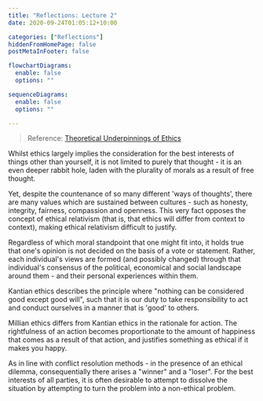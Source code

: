 ```yaml
---
title: "Reflections: Lecture 2"
date: 2020-09-24T01:05:12+10:00

categories: ["Reflections"]
hiddenFromHomePage: false
postMetaInFooter: false

flowchartDiagrams:
  enable: false
  options: ""

sequenceDiagrams: 
  enable: false
  options: ""

---
```


> Reference: [Theoretical Underpinnings of Ethics](../../lectures/theoretical-underpinnings-of-ethics/)

Whilst ethics largely implies the consideration for the best interests of things other than yourself, it is not limited to purely that thought - it is an even deeper rabbit hole, laden with the plurality of morals as a result of free thought.

Yet, despite the countenance of so many different 'ways of thoughts', there are many values which are sustained between cultures - such as honesty, integrity, fairness, compassion and openness. This very fact opposes the concept of ethical relativism (that is, that ethics will differ from context to context), making ethical relativism difficult to justify.

Regardless of which moral standpoint that one might fit into, it holds true that one's opinion is not decided on the basis of a vote or statement. Rather, each individual's views are formed (and possibly changed) through that individual's consensus of the political, economical and social landscape around them - and their personal experiences within them.

Kantian ethics describes the principle where "nothing can be considered good except good will", such that it is our duty to take responsibility to act and conduct ourselves in a manner that is 'good' to others.

Millian ethics differs from Kantian ethics in the rationale for action. The rightfulness of an action becomes proportionate to the amount of happiness that comes as a result of that action, and justifies something as ethical if it makes you happy.

As in line with conflict resolution methods - in the presence of an ethical dilemma, consequentially there arises a "winner" and a "loser". For the best interests of all parties, it is often desirable to attempt to dissolve the situation by attempting to turn the problem into a non-ethical problem.